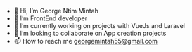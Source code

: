 - 👋 Hi, I’m George Ntim Mintah
- 👀 I’m FrontEnd developer
- 🌱 I’m currently working on projects with VueJs and Laravel 
- 💞️ I’m looking to collaborate on App creation projects
- 📫 How to reach me georgemintah55@gmail.com

